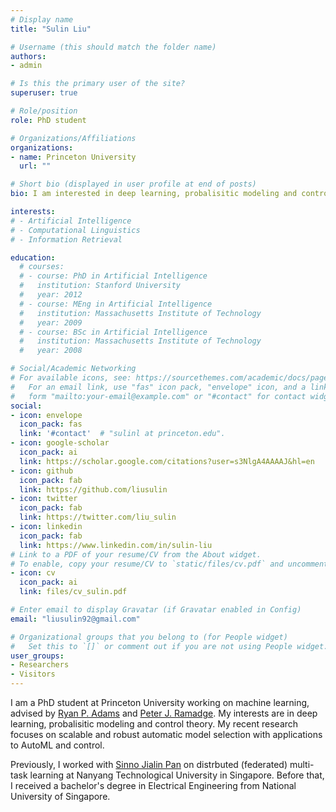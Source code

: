 ```yaml
---
# Display name
title: "Sulin Liu"

# Username (this should match the folder name)
authors:
- admin

# Is this the primary user of the site?
superuser: true

# Role/position
role: PhD student

# Organizations/Affiliations
organizations:
- name: Princeton University
  url: ""

# Short bio (displayed in user profile at end of posts)
bio: I am interested in deep learning, probalisitic modeling and control theory.

interests:
# - Artificial Intelligence
# - Computational Linguistics
# - Information Retrieval

education:
  # courses:
  # - course: PhD in Artificial Intelligence
  #   institution: Stanford University
  #   year: 2012
  # - course: MEng in Artificial Intelligence
  #   institution: Massachusetts Institute of Technology
  #   year: 2009
  # - course: BSc in Artificial Intelligence
  #   institution: Massachusetts Institute of Technology
  #   year: 2008

# Social/Academic Networking
# For available icons, see: https://sourcethemes.com/academic/docs/page-builder/#icons
#   For an email link, use "fas" icon pack, "envelope" icon, and a link in the
#   form "mailto:your-email@example.com" or "#contact" for contact widget.
social:
- icon: envelope
  icon_pack: fas
  link: '#contact'  # "sulinl at princeton.edu".
- icon: google-scholar
  icon_pack: ai
  link: https://scholar.google.com/citations?user=s3NlgA4AAAAJ&hl=en
- icon: github
  icon_pack: fab
  link: https://github.com/liusulin
- icon: twitter
  icon_pack: fab
  link: https://twitter.com/liu_sulin
- icon: linkedin
  icon_pack: fab
  link: https://www.linkedin.com/in/sulin-liu
# Link to a PDF of your resume/CV from the About widget.
# To enable, copy your resume/CV to `static/files/cv.pdf` and uncomment the lines below.
- icon: cv
  icon_pack: ai
  link: files/cv_sulin.pdf

# Enter email to display Gravatar (if Gravatar enabled in Config)
email: "liusulin92@gmail.com"

# Organizational groups that you belong to (for People widget)
#   Set this to `[]` or comment out if you are not using People widget.
user_groups:
- Researchers
- Visitors
---
```

  
  
I am a PhD student at Princeton University working on machine learning, advised by [Ryan P. Adams](https://www.cs.princeton.edu/~rpa/) and [Peter J. Ramadge](https://ee.princeton.edu/people/peter-j-ramadge/). My interests are in deep learning, probalisitic modeling and control theory. My recent research focuses on scalable and robust automatic model selection with applications to AutoML and control.  
  
Previously, I worked with [Sinno Jialin Pan](https://www.ntu.edu.sg/home/sinnopan/index.html) on distrbuted (federated) multi-task learning at Nanyang Technological University in Singapore. Before that, I received a bachelor's degree in Electrical Engineering from National University of Singapore.